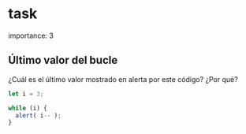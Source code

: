 # task

importance: 3

## Último valor del bucle

¿Cuál es el último valor mostrado en alerta por este código? ¿Por qué?

```javascript
let i = 3;

while (i) {
  alert( i-- );
}
```

